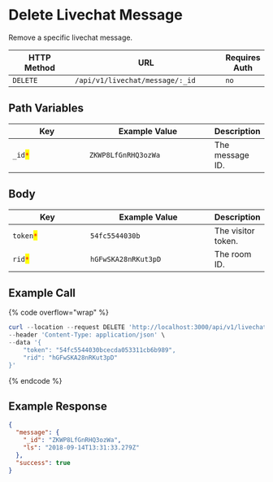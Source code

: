 # Delete Livechat Message

Remove a specific livechat message.

<table><thead><tr><th width="163">HTTP Method</th><th width="332">URL</th><th>Requires Auth</th></tr></thead><tbody><tr><td><code>DELETE</code></td><td><code>/api/v1/livechat/message/:_id</code></td><td><code>no</code></td></tr></tbody></table>

## Path Variables

<table><thead><tr><th width="163">Key</th><th width="255">Example Value</th><th>Description</th></tr></thead><tbody><tr><td><code>_id</code><mark style="color:red;"><code>*</code></mark></td><td><code>ZKWP8LfGnRHQ3ozWa</code></td><td>The message ID.</td></tr></tbody></table>

## Body

<table><thead><tr><th width="163">Key</th><th width="255">Example Value</th><th>Description</th></tr></thead><tbody><tr><td><code>token</code><mark style="color:red;"><code>*</code></mark></td><td><code>54fc5544030b</code></td><td>The visitor token.</td></tr><tr><td><code>rid</code><mark style="color:red;"><code>*</code></mark></td><td><code>hGFwSKA28nRKut3pD</code></td><td>The room ID.</td></tr></tbody></table>

## Example Call

{% code overflow="wrap" %}
```powershell
curl --location --request DELETE 'http://localhost:3000/api/v1/livechat/message/mz6TKjsvZiausYjev' \
--header 'Content-Type: application/json' \
--data '{
    "token": "54fc5544030bcecda053311cb6b989",
    "rid": "hGFwSKA28nRKut3pD"
}'
```
{% endcode %}

## Example Response

```json
{
  "message": {
    "_id": "ZKWP8LfGnRHQ3ozWa",
    "ls": "2018-09-14T13:31:33.279Z"
  },
  "success": true
}
```
